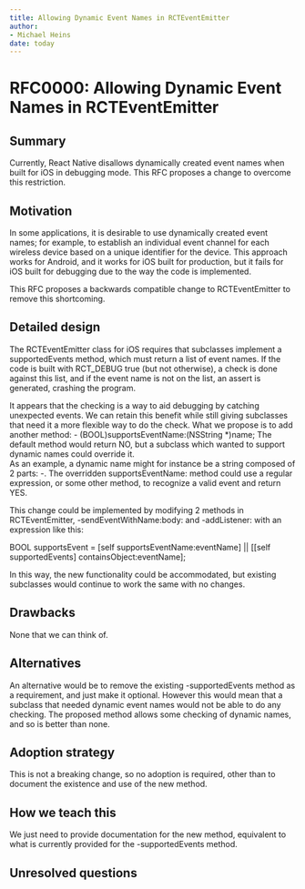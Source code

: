 ```yaml
---
title: Allowing Dynamic Event Names in RCTEventEmitter
author:
- Michael Heins
date: today
---
```


# RFC0000: Allowing Dynamic Event Names in RCTEventEmitter

## Summary

Currently, React Native disallows dynamically created event names when built for iOS in debugging mode. This RFC proposes a change to overcome this restriction.

## Motivation

In some applications, it is desirable to use dynamically created event names; for example, to establish an individual event channel for each wireless device based on a unique identifier for the device.  This approach works for Android, and it works for iOS built for production, but it fails for iOS built for debugging due to the way the code is implemented.

This RFC proposes a backwards compatible change to RCTEventEmitter to remove this shortcoming.

## Detailed design

The RCTEventEmitter class for iOS requires that subclasses implement a supportedEvents method, which must return a list of event names.  If the code is built with RCT_DEBUG true (but not otherwise), a check is done against this list, and if the event name is not on the list, an assert is generated, crashing the program.

It appears that the checking is a way to aid debugging by catching unexpected events. We can retain this benefit while still giving subclasses that need it a more flexible way to do the check.  What we propose is to add another method:
	- (BOOL)supportsEventName:(NSString *)name;
The default method would return NO, but a subclass which wanted to support dynamic names could override it.  
As an example, a dynamic name might for instance be a string composed of 2 parts: <module-specific string>-<device id>. The overridden supportsEventName: method could use a regular expression, or some other method, to recognize a valid event and return YES.

This change could be implemented by modifying 2 methods in RCTEventEmitter, -sendEventWithName:body: and -addListener: with an expression like this:

BOOL supportsEvent = [self supportsEventName:eventName] || [[self supportedEvents] containsObject:eventName];

In this way, the new functionality could be accommodated, but existing subclasses would continue to work the same with no changes.

## Drawbacks

None that we can think of.

## Alternatives

An alternative would be to remove the existing -supportedEvents method as a requirement, and just make it optional.  However this would mean that a subclass that needed dynamic event names would not be able to do any checking.  The proposed method allows some checking of dynamic names, and so is better than none.

## Adoption strategy

This is not a breaking change, so no adoption is required, other than to document the existence and use of the new method.

## How we teach this

We just need to provide documentation for the new method, equivalent to what is currently provided for the -supportedEvents method.

## Unresolved questions

